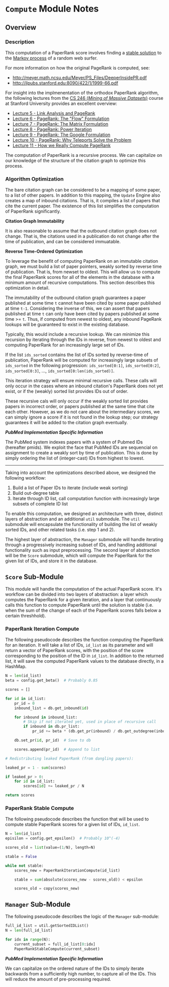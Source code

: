 # `Compute` Module Notes

## Overview

### Description

This computation of a PaperRank score involves finding a [stable solution](https://en.wikipedia.org/wiki/Stable_process) to the [Markov process](http://mathworld.wolfram.com/MarkovProcess.html) of a random web surfer.

For more information on how the original PageRank is computed, see:
- http://meyer.math.ncsu.edu/Meyer/PS_Files/DeeperInsidePR.pdf
- http://ilpubs.stanford.edu:8090/422/1/1999-66.pdf

For insight into the implmenentation of the orthodox PaperRank algorithm, the following lectures from the [CS 246 (*Mining of Massive Datasets*)](http://ilpubs.stanford.edu:8090/422/1/1999-66.pdf) course at Stanford University provides an excellent overview:
- [Lecture 5 - Link Analysis and PageRank](https://www.youtube.com/watch?v=fL41WSVDunM&list=PLLssT5z_DsK9JDLcT8T62VtzwyW9LNepV&index=5)
- [Lecture 6 - PageRank: The "Flow" Formulation](https://www.youtube.com/watch?v=1nLV8FEaZD0&index=6&list=PLLssT5z_DsK9JDLcT8T62VtzwyW9LNepV)
- [Lecture 7 - PageRank: The Matrix Formulation](https://www.youtube.com/watch?v=3_1h13PJkUs&list=PLLssT5z_DsK9JDLcT8T62VtzwyW9LNepV&index=7)
- [Lecture 8 - PageRank: Power Iteration](https://www.youtube.com/watch?v=VpiyOxiVmCg&list=PLLssT5z_DsK9JDLcT8T62VtzwyW9LNepV&index=8)
- [Lecture 9 - PageRank: The Google Formulation](https://www.youtube.com/watch?v=ytjf6zYDd4s&list=PLLssT5z_DsK9JDLcT8T62VtzwyW9LNepV&index=9)
- [Lecture 10 - PageRank: Why Teleports Solve the Problem](https://www.youtube.com/watch?v=UZePPh340sU&index=10&list=PLLssT5z_DsK9JDLcT8T62VtzwyW9LNepV)
- [Lecture 11 - How we Really Compute PageRank](https://www.youtube.com/watch?v=E9aoTVmQvok&list=PLLssT5z_DsK9JDLcT8T62VtzwyW9LNepV&index=11)

The computation of PaperRank is a recursive process. We can capitalize on our knowledge of the structure of the citation graph to optimize this process.

### Algorithm Optimization

The bare citation graph can be considered to be a mapping of some paper, to a list of other papers. In addition to this mapping, the `Update` Engine also creates a map of inbound citations. That is, it compiles a list of papers that cite the current paper. The existence of this list simplifies the computation of PaperRank significantly.

**Citation Graph Immutability**

It is also reasonable to assume that the outbound citation graph does not change. That is, the citations used in a publication do not change after the time of publication, and can be considered immuatable.

**Reverse Time-Ordered Optimization**

To leverage the benefit of computing PaperRank on an immutable citation graph, we must build a list of paper pointers, weakly sorted by reverse time of publication. That is, from newset to oldest. This will allow us to compute the final PaperRank scores for all of the elements in the database with a minimum amount of recursive computations. This section describes this optimization in detail.

The immutability of the outbound citation graph guarantees a paper published at some time `t` cannot have been cited by some paper published at time `t-1`. Considering the inverse of this, we can assert that papers published at time `t` can only have been cited by papers published at some time >= `t`. Thus, if computed from newest to oldest, any inbound PageRank lookups will be guaranteed to exist in the existing database.

Typically, this would include a recursive lookup. We can minimize this recursion by iterating through the IDs in reverse, from newest to oldest and computing PaperRank for an increasingly large set of IDs.

If the list `ids_sorted` contains the list of IDs sorted by reverse-time of publication, PaperRank will be computed for increasingly large subsets of `ids_sorted` in the following progression: `ids_sorted[0:1]`, `ids_sorted[0:2]`, `ids_sorted[0:3]`, ..., `ids_sorted[0:len(ids_sorted)]`.

This iteration strategy will ensure minimal recursive calls. These calls will only occur in the cases where an inbound citation's PaperRank does not yet exist, or if the (weakly) sorted list provides IDs out of order.

These recursive cals will only occur if the weakly sorted list provides papers in incorrect order, or papers published at the same time that cite each other. However, as we do not care about the intermediary scores, we can simply ignore a score if it is not found in the lookup step; our strategy guarantees it will be added to the citation graph eventually.


***PubMed Implementation Specific Information***

The PubMed system indexes papers with a system of Pubmed IDs (hereafter pmids). We exploit the face that PubMed IDs are sequencial on assignment to create a weakly sort by time of publication. This is done by simply ordering the list of (integer-cast) IDs from highest to lowest.

---

Taking into account the optimizations described above, we designed the following workflow:

1. Build a list of Paper IDs to iterate (include weak sorting)
2. Build out-degree table
3. Iterate through ID list, call computation function with increasingly large subsets of complete ID list

To enable this computation, we designed an architecture with three, distinct layers of abstraction and an additional `util` submodule. The `util` submodule will encapsulate the functionality of building the list of weakly sorted IDs, and other related tasks (i.e. step 1 and 2).

The highest layer of abstraction, the `Manager` submodule will handle iterating through a progressively increasing subset of IDs, and handling additional functionality such as input preprocessing. The second layer of abstraction will be the `Score` submodule, which will compute the PaperRank for the given list of IDs, and store it in the database.


## `Score` Sub-Module

This module will handle the computation of the actual PaperRank score. It's workflow can be divided into two layers of abstraction: a layer which computes the PaperRank for a given iteration, and a layer that continuously calls this function to compute PaperRank until the solution is stable (i.e. when the sum of the change of each of the PaperRank scores falls below a certain threshhold).

### PaperRank Iteration Compute

The following pseudocode describes the function computing the PaperRank for an iteration. It will take a list of IDs, `id_list` as its parameter and will return a vector of PaperRank scores, with the position of the score corresponding to the position of the ID in `id_list`. In addition to the returned list, it will save the computed PaperRank values to the database directly, in a HashMap.

```python
N = len(id_list)
beta = config.get_beta()  # Probably 0.85

scores = []

for id in id_list:
    pr_id = 0
    inbound_list = db.get_inbound(id)

    for inbound in inbound_list:
        # Skip if not iterated yet, used in place of recursive call
        if inbound in db.pr_list:
            pr_id += beta * (db.get_pr(inbound) / db.get_outdegree(inbound))

    db.set_pr(id, pr_id)  # Save to db

    scores.append(pr_id)  # Append to list

# Redistributing leaked PaperRank (from dangling papers):

leaked_pr = 1 - sum(scores)

if leaked_pr > 0:
    for id in id_list:
        scores[id] += leaked_pr / N

return scores
```

### PaperRank Stable Compute

The following pseudocode describes the function that will be used to compute stable PaperRank scores for a given list of IDs, `id_list`.

```python
N = len(id_list)
episilon = config.get_epsilon()  # Probably 10^(-4)

scores_old = list(value=(1/N), length=N)

stable = False

while not stable:
    scores_new = PaperRankIterationCompute(id_list)

    stable = sum(absolute(scores_new - scores_old)) < epsilon

    scores_old = copy(scores_new)
```


## `Manager` Sub-Module

The following pseudocode describes the logic of the `Manager` sub-module:

```python
full_id_list = util.getSortedIDList()
N = len(full_id_list)

for idx in range(N):
    current_subset = full_id_list[0:idx]
    PaperRankStableCompute(current_subset)
```

***PubMed Implementation Specific Information***

We can capitalize on the ordered nature of the IDs to simply iterate backwards from a sufficiently high number, to capture all of the IDs. This will reduce the amount of pre-processing required.
